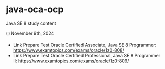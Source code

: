 # java-oca-ocp
Java SE 8 study content

🌕 November 9th, 2024
- Link Prepare Test Oracle Certified Associate, Java SE 8 Programmer: https://www.examtopics.com/exams/oracle/1z0-808/
- Link Prepare Test Oracle Certified Professional, Java SE 8 Programmer II: https://www.examtopics.com/exams/oracle/1z0-809/
